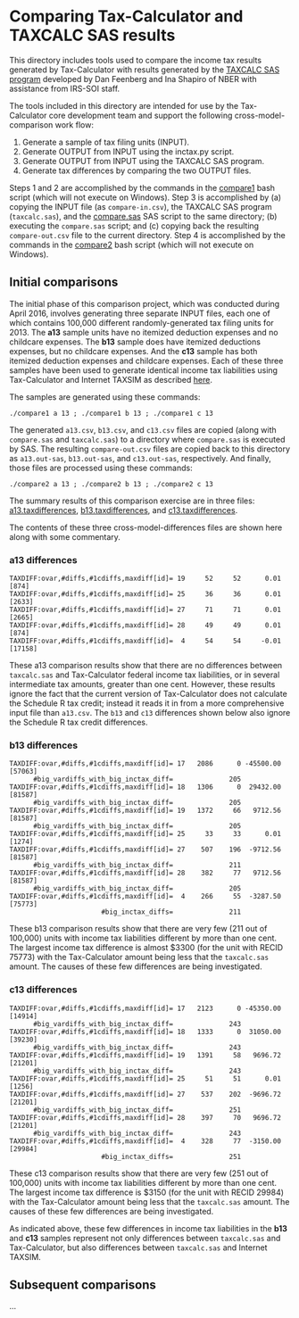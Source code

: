 # Comparing Tax-Calculator and TAXCALC SAS results

This directory includes tools used to compare the income tax results
generated by Tax-Calculator with results generated by the [TAXCALC SAS
program](http://www.nber.org/taxcalc) developed by Dan Feenberg and
Ina Shapiro of NBER with assistance from IRS-SOI staff.

The tools included in this directory are intended for use by the
Tax-Calculator core development team and support the following
cross-model-comparison work flow:

  1. Generate a sample of tax filing units (INPUT).
  2. Generate OUTPUT from INPUT using the inctax.py script.
  3. Generate OUTPUT from INPUT using the TAXCALC SAS program.
  4. Generate tax differences by comparing the two OUTPUT files.

Steps 1 and 2 are accomplished by the commands in the
[compare1](https://github.com/open-source-economics/Tax-Calculator/blob/master/taxcalc/taxcalcsas/compare1)
bash script (which will not execute on Windows).  Step 3 is
accomplished by (a) copying the INPUT file (as `compare-in.csv`), the
TAXCALC SAS program (`taxcalc.sas`), and the
[compare.sas](https://github.com/open-source-economics/Tax-Calculator/blob/master/taxcalc/taxcalcsas/compare.sas)
SAS script to the same directory; (b) executing the `compare.sas` script;
and (c) copying back the resulting `compare-out.csv` file to the
current directory.  Step 4 is accomplished by the commands in the
[compare2](https://github.com/open-source-economics/Tax-Calculator/blob/master/taxcalc/taxcalcsas/compare2)
bash script (which will not execute on Windows).

## Initial comparisons

The initial phase of this comparison project,
which was conducted during April 2016, involves generating three
separate INPUT files, each one of which contains 100,000 different
randomly-generated tax filing units for 2013.  The **a13** sample
units have no itemized deduction expenses and no childcare expenses.
The **b13** sample does have itemized deductions expenses, but no
childcare expenses.  And the **c13** sample has both itemized
deduction expenses and childcare expenses.  Each of these three
samples have been used to generate identical income tax liabilities
using Tax-Calculator and Internet TAXSIM as described
[here](https://github.com/open-source-economics/Tax-Calculator/blob/master/taxcalc/validation/README.md).

The samples are generated using these commands:

```
./compare1 a 13 ; ./compare1 b 13 ; ./compare1 c 13
```

The generated `a13.csv`, `b13.csv`, and `c13.csv` files are copied
(along with `compare.sas` and `taxcalc.sas`) to a directory where
`compare.sas` is executed by SAS.  The resulting `compare-out.csv`
files are copied back to this directory as `a13.out-sas`,
`b13.out-sas`, and `c13.out-sas`, respectively.  And finally, those
files are processed using these commands:

```
./compare2 a 13 ; ./compare2 b 13 ; ./compare2 c 13
```

The summary results of this comparison exercise are in three files:
[a13.taxdifferences](https://github.com/open-source-economics/Tax-Calculator/blob/master/taxcalc/taxcalcsas/a13-13.taxdifferences),
[b13.taxdifferences](https://github.com/open-source-economics/Tax-Calculator/blob/master/taxcalc/taxcalcsas/b13-13.taxdifferences), and
[c13.taxdifferences](https://github.com/open-source-economics/Tax-Calculator/blob/master/taxcalc/taxcalcsas/c13-13.taxdifferences).

The contents of these three cross-model-differences files are shown
here along with some commentary.

### a13 differences

```
TAXDIFF:ovar,#diffs,#1cdiffs,maxdiff[id]= 19     52     52      0.01 [874]
TAXDIFF:ovar,#diffs,#1cdiffs,maxdiff[id]= 25     36     36      0.01 [2633]
TAXDIFF:ovar,#diffs,#1cdiffs,maxdiff[id]= 27     71     71      0.01 [2665]
TAXDIFF:ovar,#diffs,#1cdiffs,maxdiff[id]= 28     49     49      0.01 [874]
TAXDIFF:ovar,#diffs,#1cdiffs,maxdiff[id]=  4     54     54     -0.01 [17158]
```

These a13 comparison results show that there are no differences
between `taxcalc.sas` and Tax-Calculator federal income tax
liabilities, or in several intermediate tax amounts, greater than one
cent.  However, these results ignore the fact that the current version
of Tax-Calculator does not calculate the Schedule R tax credit;
instead it reads it in from a more comprehensive input file than
`a13.csv`.  The `b13` and `c13` differences shown below also ignore
the Schedule R tax credit differences.

### b13 differences

```
TAXDIFF:ovar,#diffs,#1cdiffs,maxdiff[id]= 17   2086      0 -45500.00 [57063]
      #big_vardiffs_with_big_inctax_diff=              205
TAXDIFF:ovar,#diffs,#1cdiffs,maxdiff[id]= 18   1306      0  29432.00 [81587]
      #big_vardiffs_with_big_inctax_diff=              205
TAXDIFF:ovar,#diffs,#1cdiffs,maxdiff[id]= 19   1372     66   9712.56 [81587]
      #big_vardiffs_with_big_inctax_diff=              205
TAXDIFF:ovar,#diffs,#1cdiffs,maxdiff[id]= 25     33     33      0.01 [1274]
TAXDIFF:ovar,#diffs,#1cdiffs,maxdiff[id]= 27    507    196  -9712.56 [81587]
      #big_vardiffs_with_big_inctax_diff=              211
TAXDIFF:ovar,#diffs,#1cdiffs,maxdiff[id]= 28    382     77   9712.56 [81587]
      #big_vardiffs_with_big_inctax_diff=              205
TAXDIFF:ovar,#diffs,#1cdiffs,maxdiff[id]=  4    266     55  -3287.50 [75773]
                       #big_inctax_diffs=              211
```

These b13 comparison results show that there are very few (211 out of
100,000) units with income tax liabilities different by more than one
cent.  The largest income tax difference is almost $3300 (for the unit
with RECID 75773) with the Tax-Calculator amount being less that the
`taxcalc.sas` amount.  The causes of these few differences are being
investigated.

### c13 differences

```
TAXDIFF:ovar,#diffs,#1cdiffs,maxdiff[id]= 17   2123      0 -45350.00 [14914]
      #big_vardiffs_with_big_inctax_diff=              243
TAXDIFF:ovar,#diffs,#1cdiffs,maxdiff[id]= 18   1333      0  31050.00 [39230]
      #big_vardiffs_with_big_inctax_diff=              243
TAXDIFF:ovar,#diffs,#1cdiffs,maxdiff[id]= 19   1391     58   9696.72 [21201]
      #big_vardiffs_with_big_inctax_diff=              243
TAXDIFF:ovar,#diffs,#1cdiffs,maxdiff[id]= 25     51     51      0.01 [1256]
TAXDIFF:ovar,#diffs,#1cdiffs,maxdiff[id]= 27    537    202  -9696.72 [21201]
      #big_vardiffs_with_big_inctax_diff=              251
TAXDIFF:ovar,#diffs,#1cdiffs,maxdiff[id]= 28    397     70   9696.72 [21201]
      #big_vardiffs_with_big_inctax_diff=              243
TAXDIFF:ovar,#diffs,#1cdiffs,maxdiff[id]=  4    328     77  -3150.00 [29984]
                       #big_inctax_diffs=              251
```

These c13 comparison results show that there are very few (251 out of
100,000) units with income tax liabilities different by more than one
cent.  The largest income tax difference is $3150 (for the unit
with RECID 29984) with the Tax-Calculator amount being less that the
`taxcalc.sas` amount.  The causes of these few differences are being
investigated.

As indicated above, these few differences in income tax liabilities in
the **b13** and **c13** samples represent not only differences between
`taxcalc.sas` and Tax-Calculator, but also differences between
`taxcalc.sas` and Internet TAXSIM.

## Subsequent comparisons

...
